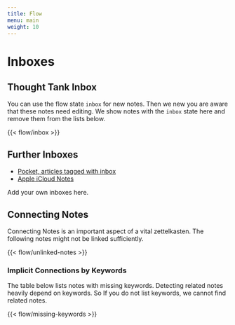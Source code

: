 ```yaml
---
title: Flow
menu: main
weight: 10
---
```


# Inboxes

## Thought Tank Inbox

You can use the flow state `inbox` for new notes. Then we new you are aware that these notes need editing. We show notes with the `inbox` state here and remove them from the lists below.

{{< flow/inbox >}}

## Further Inboxes

* [Pocket, articles tagged with inbox](https://app.getpocket.com/tags/inbox/all)
* [Apple iCloud Notes](https://www.icloud.com/notes/)

Add your own inboxes here.

## Connecting Notes

Connecting Notes is an important aspect of a vital zettelkasten. 
The following notes might not be linked sufficiently.

{{< flow/unlinked-notes >}}


### Implicit Connections by Keywords

The table below lists notes with missing keywords. Detecting related notes heavily depend on keywords. So If you do not list keywords, we cannot find related notes.

{{< flow/missing-keywords >}}